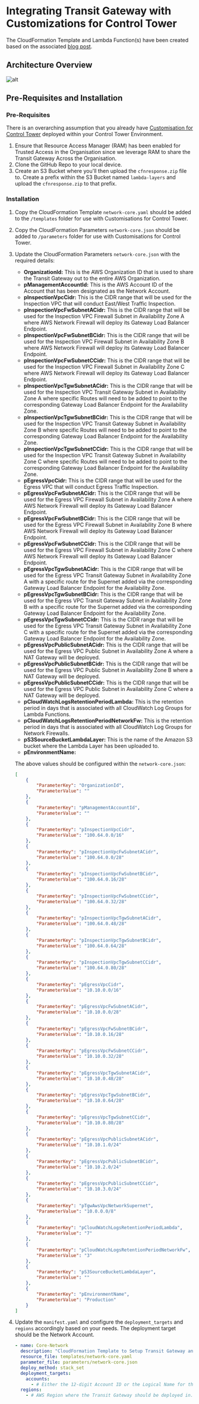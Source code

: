 # Integrating Transit Gateway with Customizations for Control Tower 

The CloudFormation Template and Lambda Function(s) have been created based on the associated [blog post](https://aws.amazon.com/blogs/networking-and-content-delivery/deployment-models-for-aws-network-firewall/).

## Architecture Overview

![alt](./diagrams/tgw.png)

## Pre-Requisites and Installation

### Pre-Requisites

There is an overarching assumption that you already have [Customisation for Control Tower](https://aws.amazon.com/solutions/implementations/customizations-for-aws-control-tower/) deployed within your Control Tower Environment.

1.  Ensure that Resource Access Manager (RAM) has been enabled for Trusted Access in the Organisation since we leverage RAM to share the Transit Gateway Across the Organisation.
2.  Clone the GitHub Repo to your local device.
3.  Create an S3 Bucket where you'll then upload the `cfnresponse.zip` file to. Create a prefix within the S3 Bucket named `lambda-layers` and upload the `cfnresponse.zip` to that prefix.

### Installation

1.  Copy the CloudFormation Template `network-core.yaml` should be added to the `/templates` folder for use with Customisations for Control Tower.
2.  Copy the CloudFormation Parameters `network-core.json` should be added to `/parameters` folder for use with Customisations for Control Tower.
3.  Update the CloudFormation Parameters `network-core.json` with the required details:
    * **OrganizationId:** This is the AWS Organization ID that is used to share the Transit Gateway out to the entire AWS Organization.
    * **pManagementAccountId:** This is the AWS Account ID of the Account that has been designated as the Network Account.
    * **pInspectionVpcCidr:** This is the CIDR range that will be used for the Inspection VPC that will conduct East/West Traffic Inspection.
    * **pInspectionVpcFwSubnetACidr:**  This is the CIDR range that will be used for the Inspection VPC Firewall Subnet in Availability Zone A where AWS Network Firewall will deploy its Gateway Load Balancer Endpoint.
    * **pInspectionVpcFwSubnetBCidr:** This is the CIDR range that will be used for the Inspection VPC Firewall Subnet in Availability Zone B where AWS Network Firewall will deploy its Gateway Load Balancer Endpoint.
    * **pInspectionVpcFwSubnetCCidr:** This is the CIDR range that will be used for the Inspection VPC Firewall Subnet in Availability Zone C where AWS Network Firewall will deploy its Gateway Load Balancer Endpoint.
    * **pInspectionVpcTgwSubnetACidr:** This is the CIDR range that will be used for the Inspection VPC Transit Gateway Subnet in Availability Zone A where specific Routes will need to be added to point to the corresponding Gateway Load Balancer Endpoint for the Availability Zone.
    * **pInspectionVpcTgwSubnetBCidr:** This is the CIDR range that will be used for the Inspection VPC Transit Gateway Subnet in Availability Zone B where specific Routes will need to be added to point to the corresponding Gateway Load Balancer Endpoint for the Availability Zone.
    * **pInspectionVpcTgwSubnetCCidr:** This is the CIDR range that will be used for the Inspection VPC Transit Gateway Subnet in Availability Zone C where specific Routes will need to be added to point to the corresponding Gateway Load Balancer Endpoint for the Availability Zone.
    * **pEgressVpcCidr:** This is the CIDR range that will be used for the Egress VPC that will conduct Egress Traffic Inspection.
    * **pEgressVpcFwSubnetACidr:** This is the CIDR range that will be used for the Egress VPC Firewall Subnet in Availability Zone A where AWS Network Firewall will deploy its Gateway Load Balancer Endpoint.
    * **pEgressVpcFwSubnetBCidr:** This is the CIDR range that will be used for the Egress VPC Firewall Subnet in Availability Zone B where AWS Network Firewall will deploy its Gateway Load Balancer Endpoint.
    * **pEgressVpcFwSubnetCCidr:**  This is the CIDR range that will be used for the Egress VPC Firewall Subnet in Availability Zone C where AWS Network Firewall will deploy its Gateway Load Balancer Endpoint.
    * **pEgressVpcTgwSubnetACidr:** This is the CIDR range that will be used for the Egress VPC Transit Gateway Subnet in Availability Zone A with a specific route for the Supernet added via the corresponding Gateway Load Balancer Endpoint for the Availability Zone.
    * **pEgressVpcTgwSubnetBCidr:** This is the CIDR range that will be used for the Egress VPC Transit Gateway Subnet in Availability Zone B with a specific route for the Supernet added via the corresponding Gateway Load Balancer Endpoint for the Availability Zone.
    * **pEgressVpcTgwSubnetCCidr:** This is the CIDR range that will be used for the Egress VPC Transit Gateway Subnet in Availability Zone C with a specific route for the Supernet added via the corresponding Gateway Load Balancer Endpoint for the Availability Zone.
    * **pEgressVpcPublicSubnetACidr:** This is the CIDR range that will be used for the Egress VPC Public Subnet in Availability Zone A where a NAT Gateway will be deployed.
    * **pEgressVpcPublicSubnetBCidr:** This is the CIDR range that will be used for the Egress VPC Public Subnet in Availability Zone B where a NAT Gateway will be deployed.
    * **pEgressVpcPublicSubnetCCidr:** This is the CIDR range that will be used for the Egress VPC Public Subnet in Availability Zone C where a NAT Gateway will be deployed.
    * **pCloudWatchLogsRetentionPeriodLambda:** This is the retention period in days that is associated with all CloudWatch Log Groups for Lambda Functions.
    * **pCloudWatchLogsRetentionPeriodNetworkFw:** This is the retention period in days that is associated with all CloudWatch Log Groups for Network Firewalls.
    * **pS3SourceBucketLambdaLayer:** This is the name of the Amazon S3 bucket where the Lambda Layer has been uploaded to.
    * **pEnvironmentName:** 

    The above values should be configured within the `network-core.json`:

    ```json
    [
        {
            "ParameterKey": "OrganizationId",
            "ParameterValue": ""
        },
        {
            "ParameterKey": "pManagementAccountId",
            "ParameterValue": ""
        },
        {
            "ParameterKey": "pInspectionVpcCidr",
            "ParameterValue": "100.64.0.0/16"
        },  
        {
            "ParameterKey": "pInspectionVpcFwSubnetACidr",
            "ParameterValue": "100.64.0.0/28"
        },
        {
            "ParameterKey": "pInspectionVpcFwSubnetBCidr",
            "ParameterValue": "100.64.0.16/28"
        },
        {
            "ParameterKey": "pInspectionVpcFwSubnetCCidr",
            "ParameterValue": "100.64.0.32/28"
        },
        {
            "ParameterKey": "pInspectionVpcTgwSubnetACidr",
            "ParameterValue": "100.64.0.48/28"
        },  
        {
            "ParameterKey": "pInspectionVpcTgwSubnetBCidr",
            "ParameterValue": "100.64.0.64/28"
        },
        {
            "ParameterKey": "pInspectionVpcTgwSubnetCCidr",
            "ParameterValue": "100.64.0.80/28"
        },
        {
            "ParameterKey": "pEgressVpcCidr",
            "ParameterValue": "10.10.0.0/16"
        },
        {
            "ParameterKey": "pEgressVpcFwSubnetACidr",
            "ParameterValue": "10.10.0.0/28"
        },
        {
            "ParameterKey": "pEgressVpcFwSubnetBCidr",
            "ParameterValue": "10.10.0.16/28"
        },  
        {
            "ParameterKey": "pEgressVpcFwSubnetCCidr",
            "ParameterValue": "10.10.0.32/28"
        },
        {
            "ParameterKey": "pEgressVpcTgwSubnetACidr",
            "ParameterValue": "10.10.0.48/28"
        },
        {
            "ParameterKey": "pEgressVpcTgwSubnetBCidr",
            "ParameterValue": "10.10.0.64/28"
        },
        {
            "ParameterKey": "pEgressVpcTgwSubnetCCidr",
            "ParameterValue": "10.10.0.80/28"
        },  
        {
            "ParameterKey": "pEgressVpcPublicSubnetACidr",
            "ParameterValue": "10.10.1.0/24"
        },
        {
            "ParameterKey": "pEgressVpcPublicSubnetBCidr",
            "ParameterValue": "10.10.2.0/24"
        },
        {
            "ParameterKey": "pEgressVpcPublicSubnetCCidr",
            "ParameterValue": "10.10.3.0/24"
        },
        {
            "ParameterKey": "pTgwAwsVpcNetworkSupernet",
            "ParameterValue": "10.0.0.0/8"
        },  
        {
            "ParameterKey": "pCloudWatchLogsRetentionPeriodLambda",
            "ParameterValue": "7"
        },
        {
            "ParameterKey": "pCloudWatchLogsRetentionPeriodNetworkFw",
            "ParameterValue": "3"
        },  
        {
            "ParameterKey": "pS3SourceBucketLambdaLayer",
            "ParameterValue": ""
        },
        {
            "ParameterKey": "pEnvironmentName",
            "ParameterValue": "Production"
        }
    ]
    ```

4.  Update the `manifest.yaml` and configure the `deployment_targets` and `regions` accordingly based on your needs. The deployment target should be the Network Account.

    ```yaml 
    - name: Core-Network
      description: "CloudFormation Template to Setup Transit Gateway and Configure Network Firewall for East/West Inspection and Egress Inspection"
      resource_file: templates/network-core.yaml
      parameter_file: parameters/network-core.json
      deploy_method: stack_set
      deployment_targets:
        accounts:
          - # Either the 12-digit Account ID or the Logical Name for the Network Account
      regions:
        - # AWS Region where the Transit Gateway should be deployed in.
    ```